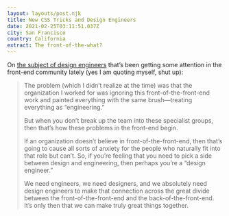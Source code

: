 ```yaml
---
layout: layouts/post.njk
title: New CSS Tricks and Design Engineers
date: 2021-02-25T03:11:51.037Z
city: San Francisco
country: California
extract: The front-of-the-what?
---
```


On [the subject of design engineers](https://css-tricks.com/newsletter/239-new-css-tricks-and-design-engineers/) that’s been getting some attention in the front-end community lately (yes I am quoting myself, shut up):

> The problem (which I didn’t realize at the time) was that the organization I worked for was ignoring this front-of-the-front-end work and painted everything with the same brush—treating everything as “engineering.”
>
> But when you don’t break up the team into these specialist groups, then that’s how these problems in the front-end begin.
>
> If an organization doesn’t believe in front-of-the-front-end, then that’s going to cause all sorts of anxiety for the people who naturally fit into that role but can’t. So, if you’re feeling that you need to pick a side between design and engineering, then perhaps you’re a “design engineer.”
>
> We need engineers, we need designers, and we absolutely need design engineers to make that connection across the great divide between the front-of-the-front-end and the back-of-the-front-end. It’s only then that we can make truly great things together.
